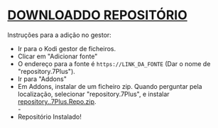 # <a href="repository.NAME.zip">DOWNLOADDO REPOSITÓRIO</a>

Instruções para a adição no gestor:


<p align="left">
  <ul>
    <li>Ir para o Kodi gestor de ficheiros.</li>
    <li>Clicar em "Adicionar fonte"</li>
    <li>O endereço para a fonte é <code>https://LINK_DA_FONTE</code> (Dar o nome de "repository.7Plus").</li>
    <li>Ir para "Addons"</li>
    <li>Em Addons, instalar de um ficheiro zip. Quando perguntar pela localização, selecionar "repository.7Plus", e instalar <a href="repository.NAME.zip">repository..7Plus.Repo.zip</a>.</li>
    -
    <li>Repositório Instalado!</li>
    
</ul>

                                      
                                       

</p>


